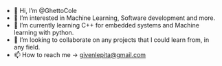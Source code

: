 - 👋 Hi, I’m @GhettoCole
- 👀 I’m interested in Machine Learning, Software development and more.
- 🌱 I’m currently learning C++ for embedded systems and Machine learning with python.
- 💞️ I’m looking to collaborate on any projects that I could learn from, in any field.
- 📫 How to reach me -> givenlepita@gmail.com

<!---
GhettoCole/GhettoCole is a ✨ special ✨ repository because its `README.md` (this file) appears on your GitHub profile.
You can click the Preview link to take a look at your changes.
--->
